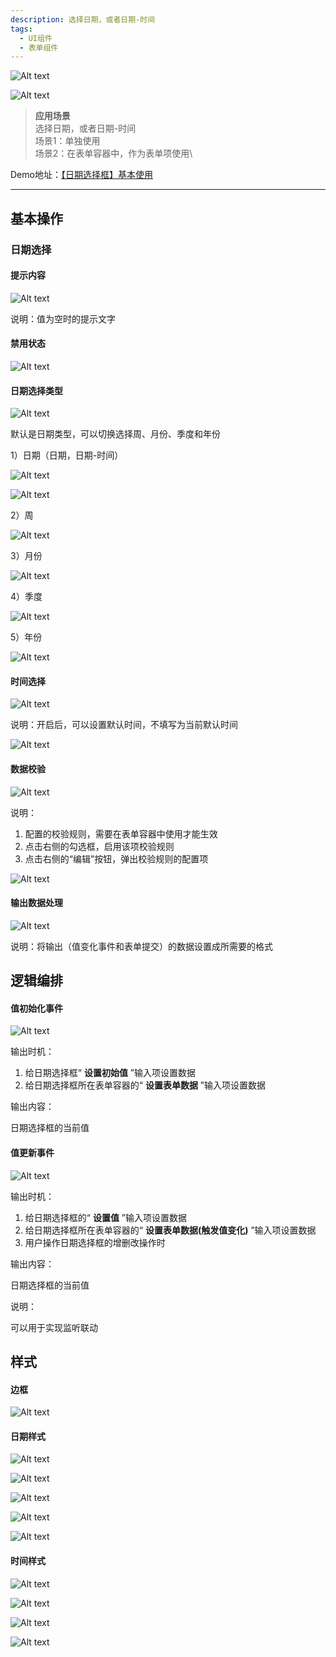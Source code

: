 ```yaml
---
description: 选择日期，或者日期-时间
tags:
  - UI组件
  - 表单组件
---
```



![Alt text](img/image.png)

![Alt text](img/image-1.png)

> **应用场景**\
选择日期，或者日期-时间\
场景1：单独使用\
场景2：在表单容器中，作为表单项使用\

Demo地址：[【日期选择框】基本使用](https://my.mybricks.world/mybricks-pc-page/index.html?id=472841177563205)

----

## 基本操作
### 日期选择
#### 提示内容

![Alt text](img/image-2.png)

说明：值为空时的提示文字
#### 禁用状态

![Alt text](img/image-3.png)
#### 日期选择类型

![Alt text](img/image-4.png)

默认是日期类型，可以切换选择周、月份、季度和年份

1）日期（日期，日期-时间）

![Alt text](img/image-5.png)

![Alt text](img/image-6.png)

2）周

![Alt text](img/image-7.png)

3）月份

![Alt text](img/image-8.png)

4）季度

![Alt text](img/image-9.png)

5）年份

![Alt text](img/image-10.png)
#### 时间选择

![Alt text](img/image-11.png)

说明：开启后，可以设置默认时间，不填写为当前默认时间

![Alt text](img/image-12.png)
#### 数据校验

![Alt text](img/image-13.png)

说明：

1.  配置的校验规则，需要在表单容器中使用才能生效
2.  点击右侧的勾选框，启用该项校验规则
3.  点击右侧的“编辑”按钮，弹出校验规则的配置项

![Alt text](img/image-14.png)
#### 输出数据处理

![Alt text](img/image-15.png)

说明：将输出（值变化事件和表单提交）的数据设置成所需要的格式
## 逻辑编排
#### 值初始化事件

![Alt text](img/image-16.png)

输出时机：

1.  给日期选择框“ **设置初始值** ”输入项设置数据
2.  给日期选择框所在表单容器的“ **设置表单数据** ”输入项设置数据

输出内容：

日期选择框的当前值
#### 值更新事件

![Alt text](img/image-17.png)

输出时机：

1.  给日期选择框的“ **设置值** ”输入项设置数据
2.  给日期选择框所在表单容器的“ **设置表单数据(触发值变化)** ”输入项设置数据
3.  用户操作日期选择框的增删改操作时

输出内容：

日期选择框的当前值

说明：

可以用于实现监听联动
## 样式
#### 边框

![Alt text](img/image-18.png)
#### 日期样式

![Alt text](img/image-19.png)

![Alt text](img/image-20.png)

![Alt text](img/image-21.png)

![Alt text](img/image-22.png)

![Alt text](img/image-23.png)
#### 时间样式

![Alt text](img/image-24.png)

![Alt text](img/image-25.png)

![Alt text](img/image-26.png)

![Alt text](img/image-27.png)